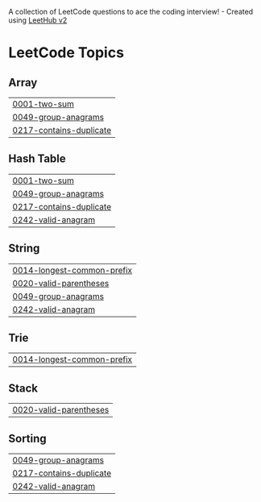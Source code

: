 A collection of LeetCode questions to ace the coding interview! - Created using [LeetHub v2](https://github.com/arunbhardwaj/LeetHub-2.0)
<!---LeetCode Topics Start-->
# LeetCode Topics
## Array
|  |
| ------- |
| [0001-two-sum](https://github.com/Shubhayang6/Leetcode_daily/tree/master/0001-two-sum) |
| [0049-group-anagrams](https://github.com/Shubhayang6/Leetcode_daily/tree/master/0049-group-anagrams) |
| [0217-contains-duplicate](https://github.com/Shubhayang6/Leetcode_daily/tree/master/0217-contains-duplicate) |
## Hash Table
|  |
| ------- |
| [0001-two-sum](https://github.com/Shubhayang6/Leetcode_daily/tree/master/0001-two-sum) |
| [0049-group-anagrams](https://github.com/Shubhayang6/Leetcode_daily/tree/master/0049-group-anagrams) |
| [0217-contains-duplicate](https://github.com/Shubhayang6/Leetcode_daily/tree/master/0217-contains-duplicate) |
| [0242-valid-anagram](https://github.com/Shubhayang6/Leetcode_daily/tree/master/0242-valid-anagram) |
## String
|  |
| ------- |
| [0014-longest-common-prefix](https://github.com/Shubhayang6/Leetcode_daily/tree/master/0014-longest-common-prefix) |
| [0020-valid-parentheses](https://github.com/Shubhayang6/Leetcode_daily/tree/master/0020-valid-parentheses) |
| [0049-group-anagrams](https://github.com/Shubhayang6/Leetcode_daily/tree/master/0049-group-anagrams) |
| [0242-valid-anagram](https://github.com/Shubhayang6/Leetcode_daily/tree/master/0242-valid-anagram) |
## Trie
|  |
| ------- |
| [0014-longest-common-prefix](https://github.com/Shubhayang6/Leetcode_daily/tree/master/0014-longest-common-prefix) |
## Stack
|  |
| ------- |
| [0020-valid-parentheses](https://github.com/Shubhayang6/Leetcode_daily/tree/master/0020-valid-parentheses) |
## Sorting
|  |
| ------- |
| [0049-group-anagrams](https://github.com/Shubhayang6/Leetcode_daily/tree/master/0049-group-anagrams) |
| [0217-contains-duplicate](https://github.com/Shubhayang6/Leetcode_daily/tree/master/0217-contains-duplicate) |
| [0242-valid-anagram](https://github.com/Shubhayang6/Leetcode_daily/tree/master/0242-valid-anagram) |
<!---LeetCode Topics End-->